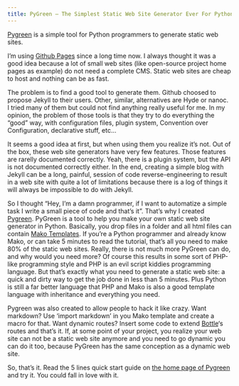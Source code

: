 ```yaml
---
title: PyGreen – The Simplest Static Web Site Generator Ever For Python Programmers
---
```


[Pygreen](http://pygreen.neoname.eu/) is a simple tool for Python programmers to generate static web sites.

I’m using [Github Pages](http://pages.github.com/) since a long time now. I always thought it was a good idea because a lot of small web sites (like open-source project home pages as example) do not need a complete CMS. Static web sites are cheap to host and nothing can be as fast.

The problem is to find a good tool to generate them. Github choosed to propose Jekyll to their users. Other, similar, alternatives are Hyde or nanoc. I tried many of them but could not find anything really useful for me. In my opinion, the problem of those tools is that they try to do everything the “good” way, with configuration files, plugin system, Convention over Configuration, declarative stuff, etc…

It seems a good idea at first, but when using them you realize it’s not. Out of the box, these web site generators have very few features. Those features are rarelly documented correctly. Yeah, there is a plugin system, but the API is not documented correctly either. In the end, creating a simple blog with Jekyll can be a long, painful, session of code reverse-engineering to result in a web site with quite a lot of limitations because there is a log of things it will always be impossible to do with Jekyll.

So I thought “Hey, I’m a damn programmer, if I want to automatize a simple task I write a small piece of code and that’s it”. That’s why I  created [Pygreen](http://pygreen.neoname.eu/). PyGreen is a tool to help you make your own static web site generator in Python. Basically, you drop files in a folder and all html files can contain [Mako Templates](http://www.makotemplates.org/). If you’re a Python programmer and already know Mako, or can take 5 minutes to read the tutorial, that’s all you need to make 80% of the static web sites. Really, there is not much more PyGreen can do, and why would you need more? Of course this results in some sort of PHP-like programming style and PHP is an evil script kiddies programming language. But that’s exactly what you need to generate a static web site: a quick and dirty way to get the job done in less than 5 minutes. Plus Python is still a far better language that PHP and Mako is also a good template language with inheritance and everything you need.

Pygreen was also created to allow people to hack it like crazy. Want markdown? Use ‘import markdown’ in you Mako template and create a macro for that. Want dynamic routes? Insert some code to extend [Bottle](http://bottlepy.org/docs/dev/)‘s routes and that’s it. If, at some point of your project, you realize your web site can not be a static web site anymore and you need to go dynamic you can do it too, because PyGreen has the same conception as a dynamic web site.

So, that’s it. Read the 5 lines quick start guide on [the home page of Pygreen](http://pygreen.neoname.eu/) and try it. You could fall in love with it.
